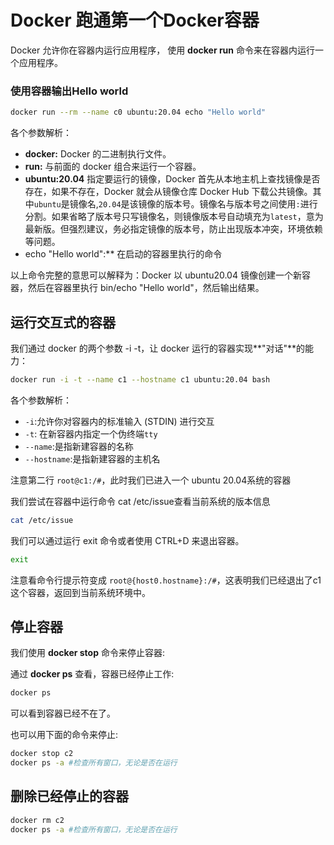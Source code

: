 # Docker 跑通第一个Docker容器

Docker 允许你在容器内运行应用程序， 使用 **docker run** 命令来在容器内运行一个应用程序。

### 使用容器输出Hello world





```bash
docker run --rm --name c0 ubuntu:20.04 echo "Hello world"
```

各个参数解析：

- **docker:** Docker 的二进制执行文件。
- **run:** 与前面的 docker 组合来运行一个容器。
- **ubuntu:20.04** 指定要运行的镜像，Docker 首先从本地主机上查找镜像是否存在，如果不存在，Docker 就会从镜像仓库 Docker Hub 下载公共镜像。其中`ubuntu`是镜像名,`20.04`是该镜像的版本号。镜像名与版本号之间使用`:`进行分割。如果省略了版本号只写镜像名，则镜像版本号自动填充为`latest`，意为最新版。但强烈建议，务必指定镜像的版本号，防止出现版本冲突，环境依赖等问题。
- echo "Hello world":** 在启动的容器里执行的命令

以上命令完整的意思可以解释为：Docker 以 ubuntu20.04 镜像创建一个新容器，然后在容器里执行 bin/echo "Hello world"，然后输出结果。

## 运行交互式的容器

我们通过 docker 的两个参数 -i -t，让 docker 运行的容器实现**"对话"**的能力：

```bash
docker run -i -t --name c1 --hostname c1 ubuntu:20.04 bash
```

各个参数解析：

- `-i`:允许你对容器内的标准输入 (STDIN) 进行交互
- `-t`: 在新容器内指定一个伪终端`tty`
- `--name`:是指新建容器的名称
- `--hostname`:是指新建容器的主机名

注意第二行 `root@c1:/#`，此时我们已进入一个 ubuntu 20.04系统的容器

我们尝试在容器中运行命令 cat /etc/issue查看当前系统的版本信息

```bash
cat /etc/issue
```

我们可以通过运行 exit 命令或者使用 CTRL+D 来退出容器。

```bash
exit
```

注意看命令行提示符变成 `root@{host0.hostname}:/#`，这表明我们已经退出了c1这个容器，返回到当前系统环境中。

## 停止容器

我们使用 **docker stop** 命令来停止容器:

通过 **docker ps** 查看，容器已经停止工作:

```bash
docker ps
```

可以看到容器已经不在了。

也可以用下面的命令来停止:

```bash
docker stop c2
docker ps -a #检查所有窗口，无论是否在运行
```

## 删除已经停止的容器

```bash
docker rm c2
docker ps -a #检查所有窗口，无论是否在运行
```
